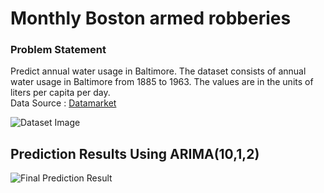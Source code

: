 # Monthly Boston armed robberies

### Problem Statement
Predict annual water usage in Baltimore. The dataset consists of annual water usage in Baltimore from 1885 to 1963. The values are in the units of liters per capita per day. <br>
Data Source : [Datamarket](https://datamarket.com/data/set/22ob/monthly-boston-armed-robberies-jan1966-oct1975-deutsch-and-alt-1977#!ds=22ob&display=line)

![Dataset Image](https://github.com/iam-armanahmed/ARIMA-Monthly-Armed-Robberies-in-Boston/blob/master/Images/dataset_image.png)

## Prediction Results Using ARIMA(10,1,2)
![Final Prediction Result](https://github.com/iam-armanahmed/ARIMA-Monthly-Armed-Robberies-in-Boston/blob/master/Images/Results.jpg)

